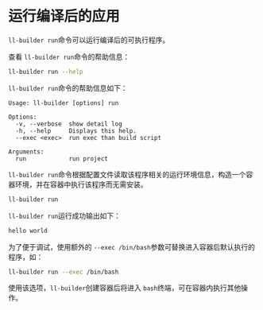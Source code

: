 <!--
SPDX-FileCopyrightText: 2023 UnionTech Software Technology Co., Ltd.

SPDX-License-Identifier: LGPL-3.0-or-later
-->

# 运行编译后的应用

`ll-builder run`命令可以运行编译后的可执行程序。

查看 `ll-builder run`命令的帮助信息：

```bash
ll-builder run --help
```

`ll-builder run`命令的帮助信息如下：

```text
Usage: ll-builder [options] run

Options:
  -v, --verbose  show detail log
  -h, --help     Displays this help.
  --exec <exec>  run exec than build script

Arguments:
  run            run project
```

`ll-builder run`命令根据配置文件读取该程序相关的运行环境信息，构造一个容器环境，并在容器中执行该程序而无需安装。

```bash
ll-builder run
```

`ll-builder run`运行成功输出如下：

```bash
hello world
```

为了便于调试，使用额外的 `--exec /bin/bash`参数可替换进入容器后默认执行的程序，如：

```bash
ll-builder run --exec /bin/bash
```

使用该选项，`ll-builder`创建容器后将进入 `bash`终端，可在容器内执行其他操作。
